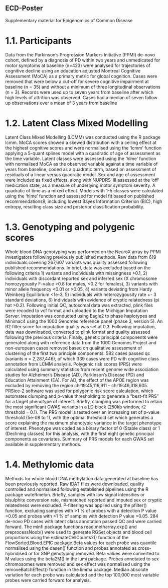 ## ECD-Poster
Supplementary material for Epigenomics of Common Disease

# 1.1.	Participants
Data from the Parkinson’s Progression Markers Initiative (PPMI) de-novo cohort, defined by a diagnosis of PD within two years and unmedicated for motor symptoms at baseline (n=423) were analysed for trajectories of cognitive decline using an education adjusted Montreal Cognitive Assessment (MoCA) as a primary metric for global cognition. Cases were removed that were below a cut-off for severe cognitive impairment at baseline (n = 35) and without a minimum of three longitudinal observations (n = 3). Records were used up to seven years from baseline after which high levels of attrition was observed. Cases had a median of seven follow up observations over a mean of 3 years from baseline

# 1.2.	Latent Class Mixed Modelling 
Latent Class Mixed Modelling (LCMM) was conducted using the R package lcmm. MoCA scores showed a skewed distribution with a ceiling effect at the highest cognitive scores and were normalised using the ‘lcmm’ function applying a 5-quant splines model with a quadratic of age of assessment as the time variable. Latent classes were assessed using the ‘hlme’ function with normalised MoCA as the observed variable against a time variable of years from baseline, coded as a quadratic term, based on assessment of residuals of a linear versus quadratic model. Sex and age of assessment were included as fixed effects, along with NUPDRS-III assessed at the ‘off’ medication state, as a measure of underlying motor symptom severity. A quadratic of time as a mixed effect. Models with 1-5 classes were calculated using the ‘hlme’ function and assessed for model fit based on published recommendations9, including lowest Bayes Information Criterion (BIC), high entropy, resulting class size and posterior classification probability. 

# 1.3.	Genotyping and polygenic scores
Whole blood DNA genotyping was performed on the NeuroX array by PPMI investigators following previously published methods. Raw data from 619 individuals covering 267,607 variants was quality assessed following published recommendations. In brief, data was excluded based on the following criteria 1) variants and individuals with missingness >0.1, 2) individuals with discordant reported sex and inferred sex (X chromosome homozygousity F-value >0.8 for males, <0.2 for females), 3) variants with minor allele frequency <0.01 or >0.05, 4) variants deviating from Hardy Weinberg Equilibrium <1e-3, 5) individuals with heterozygousity rate +- 3 standard deviations, 6) individuals with evidence of cryptic relatedness (pi hat >0.2). Following initial QC, autosomal data was extracted, plink files were recoded to vcf format and uploaded to the Michigan Imputation Server. Imputation was conducted using Eagle2 to phase haplotypes and Minimac4 using the 1000 Genomes reference panel (phase 3, version 5). An R2 filter score for imputation quality was set at 0.3. Following imputation, data was downloaded, converted to plink format and quality assessed following the previous criteria. Finally, genetic principal components were generated along with reference data from the 1000 Genomes Project and non-european cases removed based on qualitative assessment of clustering of the first two principle components. 582 cases passed qc (variants n = 2,287,446), of which 339 cases were PD with cognitive class annotation from LCMM analysis. 
Polygenic risk scores (PRS) were calculated using summary statistics from recent genome wide association studies for Alzheimer’s Disease (AD), Parkinson’s Disease (PD) and Education Attainment (EA). For AD, the effect of the APOE region was excluded by removing the region chr19:45,116,911 – chr19:46,318,605. PRSice-2 software was used for polygenic risk score calculation, which automates clumping and p-value thresholding to generate a “best-fit PRS” for a target phenotype of interest. Briefly, clumping was performed to retain the most significant GWAS variants in a LD block (250kb window, r2 threshold = 0.1). The PRS model is tested over an increasing set of p-value threshold (5e-08 to 1), with the optimal threshold set which generates a score explaining the maximum phenotypic variance in the target phenotype of interest. Phenotype was coded as a binary factor of 0 (Stable class) or 1 (Declining classes) for this analysis, with the first eight genetic principal components as covariates. Summary of PRS models for each GWAS set available in supplementary methods. 

# 1.4.	Methylomic data
Methods for whole blood DNA methylation data generated at baseline has been previously reported. Raw IDAT files were downloaded, quality controlled and normalised following established pipelines using the R package wateRmelon. Briefly, samples with low signal intensities or bisulphite conversion rate, mismatched reported and imputed sex or cryptic relatedness were excluded. P-filtering was applied using the pfilter() function, excluding samples with  >1 % of probes with a detection P value >0.05 and probes with >1 % of samples with detection P value >0.05. 284 de-novo PD cases with latent class annotation passed QC and were carried forward. The minfi package functions read.metharray.exp() and preprocessNoob() were used to generate RGSet objects and blood cell proportions using the estimateCellCounts2() function of the FlowSorted.Blood.EPIC package.Beta values for each probe was quantile normalised using the dasen() function and probes annotated as cross-hybridised or for SNP genotyping removed. Beta values were converted to M values using the beta2M() in the lumi package. Probes annotated to sex chromosomes were removed and sex effect was normalised using the removeBatchEffect() function in the limma package. Median absolute variation for each probe was calculated and the top 100,000 most variable probes were carried forward for analysis. 


